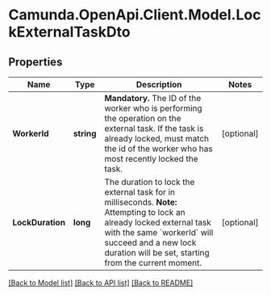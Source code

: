 # Camunda.OpenApi.Client.Model.LockExternalTaskDto

## Properties

Name | Type | Description | Notes
------------ | ------------- | ------------- | -------------
**WorkerId** | **string** | **Mandatory.** The ID of the worker who is performing the operation on the external task. If the task is already locked, must match the id of the worker who has most recently locked the task. | [optional] 
**LockDuration** | **long** | The duration to lock the external task for in milliseconds. **Note:** Attempting to lock an already locked external task with the same &#x60;workerId&#x60; will succeed and a new lock duration will be set, starting from the current moment. | [optional] 

[[Back to Model list]](../README.md#documentation-for-models) [[Back to API list]](../README.md#documentation-for-api-endpoints) [[Back to README]](../README.md)

